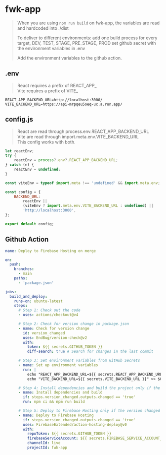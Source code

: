 # fwk-app

> When you are using `npm run build` on fwk-app, the variables
> are read and hardcoded into ./dist
> 
> To deliver to different environments:
> add one build process for every target, DEV, TEST, STAGE, PRE_STAGE, PROD
> set github secret with the environment variables in .env
> 
> Add the environment variables to the github action.

## .env

> React requires a prefix of REACT_APP_  
> Vite requires a prefix of VITE_

```
REACT_APP_BACKEND_URL=http://localhost:3000/  
VITE_BACKEND_URL=https://api-mrpqeu5oeq-uc.a.run.app/
```

## config.js

> React are read through process.env.REACT_APP_BACKEND_URL  
> Vite are read through import.meta.env.VITE_BACKEND_URL  
> This config works with both.

```js
let reactEnv;
try {
    reactEnv = process?.env?.REACT_APP_BACKEND_URL;
} catch (e) {
    reactEnv = undefined;
}

const viteEnv = typeof import.meta !== 'undefined' && import.meta.env;

const config = {
    BACKEND_URL:
        reactEnv ||
        (viteEnv ? import.meta.env.VITE_BACKEND_URL : undefined) ||
        'http://localhost:3000',
};

export default config;

```

## Github Action

```yml
name: Deploy to Firebase Hosting on merge

on:
  push:
    branches:
      - main
    paths:
      - 'package.json'

jobs:
  build_and_deploy:
    runs-on: ubuntu-latest
    steps:
      # Step 1: Check out the code
      - uses: actions/checkout@v4

      # Step 2: Check for version change in package.json
      - name: Check for version change
        id: version_changed
        uses: EndBug/version-check@v2
        with:
          token: ${{ secrets.GITHUB_TOKEN }}
          diff-search: true # Search for changes in the last commit

      # Step 3: Set environment variables from GitHub Secrets
      - name: Set up environment variables
        run: |
          echo "REACT_APP_BACKEND_URL=${{ secrets.REACT_APP_BACKEND_URL }}" >> $GITHUB_ENV
          echo "VITE_BACKEND_URL=${{ secrets.VITE_BACKEND_URL }}" >> $GITHUB_ENV

      # Step 4: Install dependencies and build the project only if the version changed
      - name: Install dependencies and build
        if: steps.version_changed.outputs.changed == 'true'
        run: npm ci && npm run build

      # Step 5: Deploy to Firebase Hosting only if the version changed
      - name: Deploy to Firebase Hosting
        if: steps.version_changed.outputs.changed == 'true'
        uses: FirebaseExtended/action-hosting-deploy@v0
        with:
          repoToken: ${{ secrets.GITHUB_TOKEN }}
          firebaseServiceAccount: ${{ secrets.FIREBASE_SERVICE_ACCOUNT_FWK_APP }}
          channelId: live
          projectId: fwk-app
```
